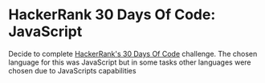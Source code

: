 # HackerRank 30 Days Of Code: JavaScript

Decide to complete [HackerRank's 30 Days Of Code](https://www.hackerrank.com/domains/tutorials/30-days-of-code) challenge. The chosen language for this was JavaScript but in some tasks other languages were chosen due to JavaScripts capabilities
